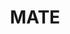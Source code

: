 ---
layout: comp
title: "MATE"
full-logo: "https://raw.githubusercontent.com/CabrilloRoboticsClub/cabrillorobotics.github.io/what-a-theme-test/assets/images/comps/mate-logo.webp"
title-logo: 
hero-bkg: "https://raw.githubusercontent.com/CabrilloRoboticsClub/cabrillorobotics.github.io/what-a-theme-test/assets/images/support-us-hero.webp"
hero-overlay: 
description: "The MATE ROV Competition is an international robotics competition in which teams create underwater Remotely Operated Vehicles (ROVs).  ROVs are piloted, and are typically used for ocean exploration and precise manipulation of objects in hazardous areas. MATE ROV's competition attempts to mirror these missions, with tasks involving coral restoration, mooring array maintenance, and sample collections."
---